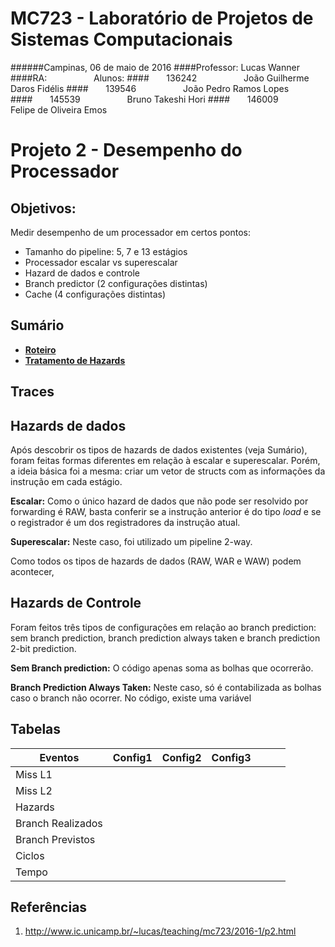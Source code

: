 
MC723 - Laboratório de Projetos de Sistemas Computacionais
====
######Campinas, 06 de maio de 2016
####Professor: Lucas Wanner
####RA: &nbsp; &nbsp; &nbsp; &nbsp;&nbsp; &nbsp; &nbsp;&nbsp; &nbsp; &nbsp; Alunos:
####&nbsp;&nbsp;&nbsp;&nbsp;&nbsp;&nbsp;&nbsp;136242 &nbsp;&nbsp;&nbsp;&nbsp;&nbsp;&nbsp;&nbsp;&nbsp; &nbsp; &nbsp;&nbsp; &nbsp; &nbsp; João Guilherme Daros Fidélis
####&nbsp;&nbsp;&nbsp;&nbsp;&nbsp;&nbsp;&nbsp;139546 &nbsp;&nbsp;&nbsp;&nbsp;&nbsp;&nbsp;&nbsp;&nbsp; &nbsp; &nbsp;&nbsp; &nbsp; &nbsp; João Pedro Ramos Lopes
####&nbsp;&nbsp;&nbsp;&nbsp;&nbsp;&nbsp;&nbsp;145539 &nbsp;&nbsp;&nbsp;&nbsp;&nbsp;&nbsp;&nbsp;&nbsp; &nbsp; &nbsp;&nbsp; &nbsp; &nbsp; Bruno Takeshi Hori
####&nbsp;&nbsp;&nbsp;&nbsp;&nbsp;&nbsp;&nbsp;146009 &nbsp;&nbsp;&nbsp;&nbsp;&nbsp;&nbsp;&nbsp;&nbsp; &nbsp; &nbsp;&nbsp; &nbsp; &nbsp; Felipe de Oliveira Emos

Projeto 2 - Desempenho do Processador
====

Objetivos:
----
Medir desempenho de um processador em certos pontos:
* Tamanho do pipeline: 5, 7 e 13 estágios
* Processador escalar vs superescalar
* Hazard de dados e controle
* Branch predictor (2 configurações distintas)
* Cache (4 configurações distintas)

Sumário
----
* [**Roteiro**](ROTEIRO.md)
* [**Tratamento de Hazards**](HAZARD_TREATMENT.md)
 
Traces
----

Hazards de dados
----
Após descobrir os tipos de hazards de dados existentes (veja Sumário), foram feitas formas diferentes em relação à escalar e superescalar. Porém, a ideia básica foi a mesma: criar um vetor de structs com as informações da instrução em cada estágio.

__Escalar:__ Como o único hazard de dados que não pode ser resolvido por forwarding é RAW, basta conferir se a instrução anterior é do tipo _load_ e se o registrador é um dos registradores da instrução atual.

__Superescalar:__ Neste caso, foi utilizado um pipeline 2-way.

Como todos os tipos de hazards de dados (RAW, WAR e WAW) podem acontecer, 



Hazards de Controle
----
Foram feitos três tipos de configurações em relação ao branch prediction: sem branch prediction, branch prediction always taken e branch prediction 2-bit prediction.

__Sem Branch prediction:__ O código apenas soma as bolhas que ocorrerão.

__Branch Prediction Always Taken:__ Neste caso, só é contabilizada as bolhas caso o branch não ocorrer. No código, existe uma variável 

Tabelas
----

| Eventos | Config1 | Config2 | Config3 |  |  |  |
| --- | --- | --- | --- | --- | --- | --- |
| Miss L1 |  |  |  |  |  |  |
| Miss L2 |  |  |  |  |  |  |
| Hazards |  |  |  |  |  |  |
| Branch Realizados |  |  |  |  |  |  |
| Branch Previstos |  |  |  |  |  |  |
| Ciclos |  |  |  |  |  |  |
| Tempo |  |  |  |  |  |  |


Referências
----
1. http://www.ic.unicamp.br/~lucas/teaching/mc723/2016-1/p2.html
